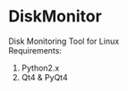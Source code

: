 # DiskMonitor
Disk Monitoring Tool for Linux </br>
Requirements:</br>
   1) Python2.x </br>
   2) Qt4 & PyQt4 </br>

